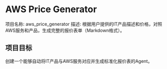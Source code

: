 # AWS Price Generator

项目名称: aws_price_generator
描述: 根据用户提供的IT产品描述和价格，对照AWS服务和产品，生成完整的报价表单（Markdown格式）。

## 项目目标
创建一个能够自动将IT产品与AWS服务对应并生成标准化报价表的Agent。